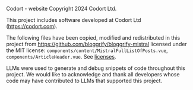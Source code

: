 Codort - website
Copyright 2024 Codort Ltd.

This project includes software developed at Codort Ltd (https://codort.com).

The following files have been copied, modified and redistributed in this project from https://github.com/bloggrify/bloggrify-mistral licensed under the MIT license: `components/content/MistralFullListOfPosts.vue`, `components/ArticleHeader.vue`. See [licenses](/licenses/).

LLMs were used to generate and debug snippets of code throughout this project. We would like to acknowledge and thank all developers whose code may have contributed to LLMs that supported this project.
